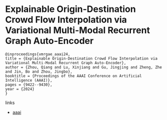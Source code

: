 # Explainable Origin-Destination Crowd Flow Interpolation via Variational Multi-Modal Recurrent Graph Auto-Encoder

```
@inproceedings{vmrgae_aaai24,
title = {Explainable Origin-Destination Crowd Flow Interpolation via Variational Multi-Modal Recurrent Graph Auto-Encoder},
author = {Zhou, Qiang and Lu, Xinjiang and Gu, Jingjing and Zheng, Zhe and Jin, Bo and Zhou, Jingbo},
booktitle = {Proceedings of the AAAI Conference on Artificial Intelligence (AAAI)},
pages = {9422--9430},
year = {2024}
}
```

links
- [aaai](https://ojs.aaai.org/index.php/AAAI/article/view/28796)
